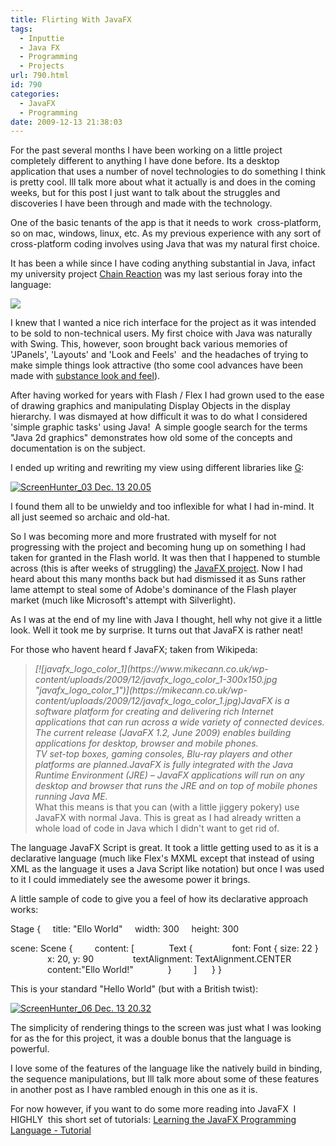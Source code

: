 ```yaml
---
title: Flirting With JavaFX
tags:
  - Inputtie
  - Java FX
  - Programming
  - Projects
url: 790.html
id: 790
categories:
  - JavaFX
  - Programming
date: 2009-12-13 21:38:03
---
```


For the past several months I have been working on a little project completely different to anything I have done before. Its a desktop application that uses a number of novel technologies to do something I think is pretty cool. Ill talk more about what it actually is and does in the coming weeks, but for this post I just want to talk about the struggles and discoveries I have been through and made with the technology.

<!-- more -->

One of the basic tenants of the app is that it needs to work  cross-platform, so on mac, windows, linux, etc. As my previous experience with any sort of cross-platform coding involves using Java that was my natural first choice.

It has been a while since I have coding anything substantial in Java, infact my university project [Chain Reaction](https://www.mikecann.co.uk/programming/java/chainreaction-binarysource-release/) was my last serious foray into the language:

![](https://www.mikecann.co.uk/Work/CRImages/CR01.png)

I knew that I wanted a nice rich interface for the project as it was intended to be sold to non-technical users. My first choice with Java was naturally with Swing. This, however, soon brought back various memories of 'JPanels', 'Layouts' and 'Look and Feels'  and the headaches of trying to make simple things look attractive (tho some cool advances have been made with [substance look and feel](https://www.pushing-pixels.org/)).

After having worked for years with Flash / Flex I had grown used to the ease of drawing graphics and manipulating Display Objects in the display hierarchy. I was dismayed at how difficult it was to do what I considered 'simple graphic tasks' using Java!  A simple google search for the terms "Java 2d graphics" demonstrates how old some of the concepts and documentation is on the subject.

I ended up writing and rewriting my view using different libraries like [G](https://geosoft.no/graphics/):

[![ScreenHunter_03 Dec. 13 20.05](https://mikecann.co.uk/wp-content/uploads/2009/12/ScreenHunter_03-Dec.-13-20.05.jpg "ScreenHunter_03 Dec. 13 20.05")](https://mikecann.co.uk/wp-content/uploads/2009/12/ScreenHunter_03-Dec.-13-20.05.jpg)

I found them all to be unwieldy and too inflexible for what I had in-mind. It all just seemed so archaic and old-hat.

So I was becoming more and more frustrated with myself for not progressing with the project and becoming hung up on something I had taken for granted in the Flash world. It was then that I happened to stumble across (this is after weeks of struggling) the [JavaFX project](https://javafx.com/). Now I had heard about this many months back but had dismissed it as Suns rather lame attempt to steal some of Adobe's dominance of the Flash player market (much like Microsoft's attempt with Silverlight).

As I was at the end of my line with Java I thought, hell why not give it a little look. Well it took me by surprise. It turns out that JavaFX is rather neat!

For those who havent heard f JavaFX; taken from Wikipeda:

> <address>[![javafx_logo_color_1](https://www.mikecann.co.uk/wp-content/uploads/2009/12/javafx_logo_color_1-300x150.jpg "javafx_logo_color_1")](https://mikecann.co.uk/wp-content/uploads/2009/12/javafx_logo_color_1.jpg)JavaFX is a software platform for creating and delivering rich Internet applications that can run across a wide variety of connected devices. The current release (JavaFX 1.2, June 2009) enables building applications for desktop, browser and mobile phones. </address> <address> </address> <address>
>
> </address><address>TV set-top boxes, gaming consoles, Blu-ray players and other platforms are planned.JavaFX is fully integrated with the Java Runtime Environment (JRE) – JavaFX applications will run on any desktop and browser that runs the JRE and on top of mobile phones running Java ME.</address>
> What this means is that you can (with a little jiggery pokery) use JavaFX with normal Java. This is great as I had already written a whole load of code in Java which I didn't want to get rid of.

The language JavaFX Script is great. It took a little getting used to as it is a declarative language (much like Flex's MXML except that instead of using XML as the language it uses a Java Script like notation) but once I was used to it I could immediately see the awesome power it brings.

A little sample of code to give you a feel of how its declarative approach works:

Stage {
    title: "Ello World"
    width: 300
    height: 300

scene: Scene {
        content: [
             Text {
               font: Font { size: 22 }
               x: 20, y: 90
               textAlignment: TextAlignment.CENTER
               content:"Ello World!"
             }
        ]
     }
}

This is your standard "Hello World" (but with a British twist):

[![ScreenHunter_06 Dec. 13 20.32](https://mikecann.co.uk/wp-content/uploads/2009/12/ScreenHunter_06-Dec.-13-20.32.jpg "ScreenHunter_06 Dec. 13 20.32")](https://mikecann.co.uk/wp-content/uploads/2009/12/ScreenHunter_06-Dec.-13-20.32.jpg)

The simplicity of rendering things to the screen was just what I was looking for as the for this project, it was a double bonus that the language is powerful.

I love some of the features of the language like the natively build in binding, the sequence manipulations, but Ill talk more about some of these features in another post as I have rambled enough in this one as it is.

For now however, if you want to do some more reading into JavaFX  I HIGHLY  this short set of tutorials: [Learning the JavaFX Programming Language - Tutorial](https://java.sun.com/javafx/1/tutorials/core/index.html)

<div id="_mcePaste" style="overflow: hidden; position: absolute; left: -10000px; top: 233px; width: 1px; height: 1px;">

**avaFX** is a [software platform](https://en.wikipedia.org/wiki/Software_platform "Software platform") for creating and delivering [rich Internet applications](https://en.wikipedia.org/wiki/Rich_Internet_application "Rich Internet application") that can run across a wide variety of connected devices. The current release (JavaFX 1.2, June 2009) enables building applications for desktop, browser and mobile phones. TV set-top boxes, gaming consoles, [Blu-ray](https://en.wikipedia.org/wiki/Blu-ray "Blu-ray") players and other platforms are planned.

JavaFX is fully integrated with the [Java Runtime Environment](https://en.wikipedia.org/wiki/Java_Runtime_Environment "Java Runtime Environment") (JRE) – JavaFX applications will run on any desktop and browser that runs the JRE and on top of mobile phones running [Java ME](https://en.wikipedia.org/wiki/Java_ME "Java ME").

**JavaFX** is a [software platform](https://en.wikipedia.org/wiki/Software_platform "Software platform") for creating and delivering [rich Internet applications](https://en.wikipedia.org/wiki/Rich_Internet_application "Rich Internet application") that can run across a wide variety of connected devices. The current release (JavaFX 1.2, June 2009) enables building applications for desktop, browser and mobile phones. TV set-top boxes, gaming consoles, [Blu-ray](https://en.wikipedia.org/wiki/Blu-ray "Blu-ray") players and other platforms are planned.

JavaFX is fully integrated with the [Java Runtime Environment](https://en.wikipedia.org/wiki/Java_Runtime_Environment "Java Runtime Environment") (JRE) – JavaFX applications will run on any desktop and browser that runs the JRE and on top of mobile phones running [Java ME](https://en.wikipedia.org/wiki/Java_ME "Java ME").</div>
